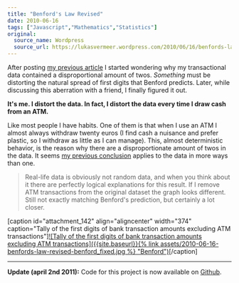 ```yaml
---
title: "Benford's Law Revised"
date: 2010-06-16
tags: ["Javascript","Mathematics","Statistics"]
original:
  source_name: Wordpress
  source_url: https://lukasvermeer.wordpress.com/2010/06/16/benfords-law-revised/
---
```


After posting [my previous article](http://lukasvermeer.wordpress.com/2010/05/24/benfords-law/) I started wondering why my transactional data contained a disproportional amount of twos. _Something_ must be distorting the natural spread of first digits that Benford predicts. Later, while discussing this aberration with a friend, I finally figured it out.

**It's me. I distort the data. In fact, I distort the data every time I draw cash from an ATM.**

Like most people I have habits. One of them is that when I use an ATM I almost always withdraw twenty euros (I find cash a nuisance and prefer plastic, so I withdraw as little as I can manage). This, almost deterministic behavior, is the reason why there are a disproportionate amount of twos in the data. It seems [my previous conclusion](http://lukasvermeer.wordpress.com/2010/05/24/benfords-law/) applies to the data in more ways than one.
> Real-life data is obviously not random data, and when you think about it there are perfectly logical explanations for this result.
If I remove ATM transactions from the original dataset the graph looks different. Still not exactly matching Benford's prediction, but certainly a lot closer.

[caption id="attachment_142" align="aligncenter" width="374" caption="Tally of the first digits of bank transaction amounts excluding ATM transactions"][![Tally of the first digits of bank transaction amounts excluding ATM transactions]({{site.baseurl}}{% link assets/2010-06-16-benfords-law-revised-benford_fixed.jpg %} "Benford")](http://www.lukasvermeer.nl/projects/benford/)[/caption]

* * *

**Update (april 2nd 2011):** Code for this project is now available on [Github](https://github.com/lukasvermeer/benford).